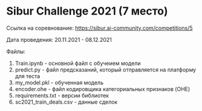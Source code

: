 # Sibur Challenge 2021 (7 место)

Ссылка на соревнование: https://sibur.ai-community.com/competitions/5

Дата проведения:  20.11.2021 - 08.12.2021

Файлы:
1. Train.ipynb - основной файл с обучеием модели
2. predict.py - файл предсказаний, который отправляется на платформу для теста 
3. my_model.pkl - обученная модель
4. encoder.ohe - файл кодировщика категориальных признаков (OHE)
5. requirements.txt - версии библиотек
6. sc2021_train_deals.csv - данные сделок
